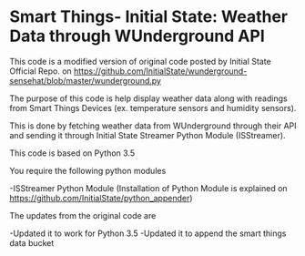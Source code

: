 # Smart Things- Initial State: Weather Data through WUnderground API

This code is a modified version of original code posted by Initial State Official Repo. on https://github.com/InitialState/wunderground-sensehat/blob/master/wunderground.py

The purpose of this code is help display weather data along with readings from Smart Things Devices (ex. temperature sensors and humidity sensors). 

This is done by fetching weather data from WUnderground through their API and sending it through Initial State Streamer Python Module (ISStreamer). 

This code is based on Python 3.5

You require the following python modules

-ISStreamer Python Module (Installation of Python Module is explained on https://github.com/InitialState/python_appender)


The updates from the original code are

-Updated it to work for Python 3.5
-Updated it to append the smart things data bucket
